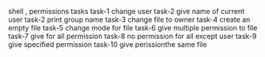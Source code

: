 shell , permissions tasks
task-1 change user
task-2 give name of current user
task-2 print group name
task-3 change file to owner
task-4 create an empty file
task-5 change mode for file
task-6 give multiple permission to file
task-7 give for all permission
task-8 no permission for all except user
task-9 give specified permission
task-10 give perissionthe same file 
